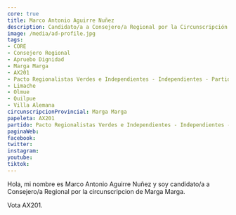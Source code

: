 ```yaml
---
core: true
title: Marco Antonio Aguirre Nuñez
description: Candidato/a a Consejero/a Regional por la Circunscripción de Marga Marga
image: /media/ad-profile.jpg
tags:
- CORE
- Consejero Regional
- Apruebo Dignidad
- Marga Marga
- AX201
- Pacto Regionalistas Verdes e Independientes - Independientes - Partido Republicano De Chile
- Limache
- Olmue
- Quilpue
- Villa Alemana
circunscripcionProvincial: Marga Marga
papeleta: AX201
partido: Pacto Regionalistas Verdes e Independientes - Independientes - Partido Republicano De Chile
paginaWeb:
facebook:
twitter:
instagram:
youtube:
tiktok:
---
```

Hola, mi nombre es Marco Antonio Aguirre Nuñez y soy candidato/a a Consejero/a Regional por la circunscripcion de Marga Marga.

Vota AX201.